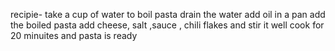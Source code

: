  recipie-
 take a cup of water to boil pasta
 drain the water 
 add oil in a pan
 add the boiled  pasta
 add cheese, salt ,sauce , chili flakes and stir it well
 cook for 20 minuites and pasta is ready
